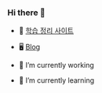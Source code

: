 ### Hi there 👻

- 📓 [학습 정리 사이트](https://isthis.gitbook.io/)
- 🖥️ [Blog](https://isthislee.github.io/Blog/)

- 🔭 I’m currently working
- 🌱 I’m currently learning
<!--
**IsthisLee/isthisLee** is a ✨ _special_ ✨ repository because its `README.md` (this file) appears on your GitHub profile.

Here are some ideas to get you started:

- 🔭 I’m currently working on ...
- 🌱 I’m currently learning ...
- 👯 I’m looking to collaborate on ...
- 🤔 I’m looking for help with ...
- 💬 Ask me about ...
- 📫 How to reach me: ...
- 😄 Pronouns: ...
- ⚡ Fun fact: ...
-->
